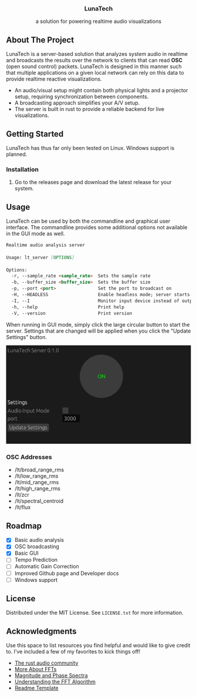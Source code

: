 <!-- [![Contributors][contributors-shield]][contributors-url]
[![Forks][forks-shield]][forks-url]
[![Stargazers][stars-shield]][stars-url]
[![Issues][issues-shield]][issues-url]
[![Unlicense License][license-shield]][license-url]
[![LinkedIn][linkedin-shield]][linkedin-url] -->

<br />
<div align="center">
  <h3 align="center">LunaTech</h3>
  <p align="center">
    a solution for powering realtime audio visualizations
  </p>
</div>

<!-- ABOUT THE PROJECT -->

## About The Project

LunaTech is a server-based solution that analyzes system audio in realtime and broadcasts the results over the network to clients that can read **OSC** (open sound control) packets. LunaTech is designed in this manner such that multiple applications on a given local network can rely on this data to provide realtime reactive visualizations.

- An audio/visual setup might contain both physical lights and a projector setup, requiring synchronization between components.
- A broadcasting approach simplifies your A/V setup.
- The server is built in rust to provide a reliable backend for live visualizations.

## Getting Started

LunaTech has thus far only been tested on Linux. Windows support is planned.

### Installation

1. Go to the releases page and download the latest release for your system.

## Usage

LunaTech can be used by both the commandline and graphical user interface. The commandline provides some additional options not available in the GUI mode as well.

```md
Realtime audio analysis server

Usage: lt_server [OPTIONS]

Options:
  -r, --sample_rate <sample_rate>  Sets the sample rate
  -b, --buffer_size <buffer_size>  Sets the buffer size
  -p, --port <port>                Set the port to broadcast on
  -H, --HEADLESS                   Enable headless mode; server starts by default
  -I, --I                          Monitor input device instead of output device
  -h, --help                       Print help
  -V, --version                    Print version
```

When running in GUI mode, simply click the large circular button to start the server. Settings that are changed will be applied when you click the "Update Settings" button.

![GUI](docs/assets/gui.png)

### OSC Addresses
- /lt/broad_range_rms
- /lt/low_range_rms
- /lt/mid_range_rms
- /lt/high_range_rms
- /lt/zcr
- /lt/spectral_centroid
- /lt/flux

## Roadmap

- [x] Basic audio analysis
- [x] OSC broadcasting 
- [x] Basic GUI
- [ ] Tempo Prediction
- [ ] Automatic Gain Correction
- [ ] Improved Github page and Developer docs
- [ ] Windows support

## License

Distributed under the MIT License. See `LICENSE.txt` for more information.

## Acknowledgments

Use this space to list resources you find helpful and would like to give credit to. I've included a few of my favorites to kick things off!

- [The rust audio community](https://rust.audio/)
- [More About FFTs](https://www.ap.com/news/more-about-ffts)
- [Magnitude and Phase Spectra](https://pages.jh.edu/signals/spectra/spectra.html)
- [Understanding the FFT Algorithm](https://jakevdp.github.io/blog/2013/08/28/understanding-the-fft/)
- [Readme Template](https://github.com/othneildrew/Best-README-Template)